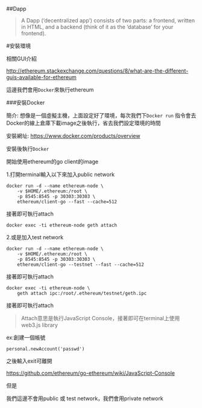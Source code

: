 ##Dapp

>A Dapp (‘decentralized app’) consists of two parts: a frontend, written in HTML, and a backend (think of it as the ‘database’ for your frontend).




#安裝環境

相關GUI介紹

http://ethereum.stackexchange.com/questions/8/what-are-the-different-guis-available-for-ethereum


這邊我們會用`Docker`來執行ethereum

###安裝Docker

簡介:
想像是一個虛擬主機，上面設定好了環境，每次我們下`Docker run`
指令會去Docker的線上倉庫下載image之後執行，省去我們設定環境的時間


安裝網址:
https://www.docker.com/products/overview

安裝後執行`Docker`


開始使用ethereum的go client的image

1.打開terminal輸入以下來加入public network

```
docker run -d --name ethereum-node \
    -v $HOME/.ethereum:/root \
    -p 8545:8545 -p 30303:30303 \
    ethereum/client-go --fast --cache=512
```

接著即可執行attach
```
docker exec -ti ethereum-node geth attach
```

2.或是加入test network

```
docker run -d --name ethereum-node \
    -v $HOME/.ethereum:/root \
    -p 8545:8545 -p 30303:30303 \
    ethereum/client-go --testnet --fast --cache=512
```

接著即可執行attach
```
docker exec -ti ethereum-node \
    geth attach ipc:/root/.ethereum/testnet/geth.ipc
```

接著即可執行attach


>Attach意思是執行JavaScript Console，接著即可在terminal上使用web3.js library

ex:創建一個帳號

```
personal.newAccount('passwd')
```
之後輸入exit可離開

https://github.com/ethereum/go-ethereum/wiki/JavaScript-Console


但是


我們這邊不會用public 或 test network，我們會用private network

